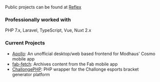 Public projects can be found at [Reflex](https://github.com/teamreflex)

### Professionally worked with
PHP 7.x, Laravel, TypeScript, Vue, Nuxt 2.x

### Current Projects
- [Apollo](https://github.com/teamreflex/cosmo-web): An unofficial desktop/web based frontend for Modhaus' Cosmo mobile app
- [fab-fetch](https://github.com/teamreflex/fab-fetch): Archives content from the Fab mobile app
- [ChallongePHP](https://github.com/teamreflex/ChallongePHP): PHP wrapper for the Challonge esports bracket generator platform
